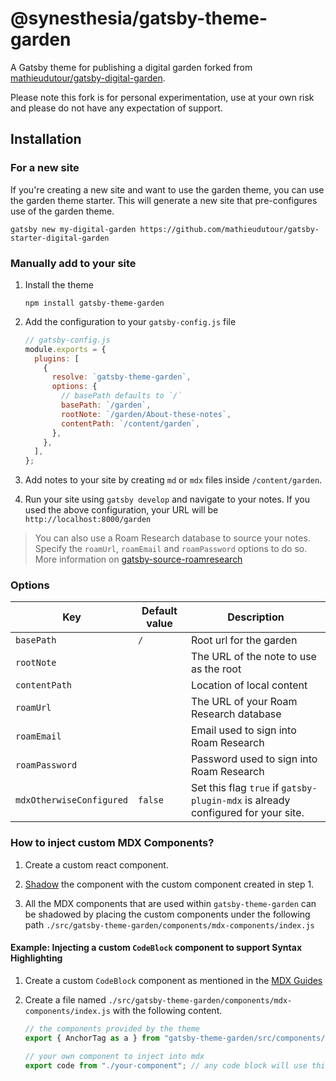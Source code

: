 # @synesthesia/gatsby-theme-garden

A Gatsby theme for publishing a digital garden forked from [mathieudutour/gatsby-digital-garden](https://github.com/mathieudutour/gatsby-digital-garden).

Please note this fork is for personal experimentation, use at your own risk and please do not have any expectation of support.

## Installation

### For a new site

If you're creating a new site and want to use the garden theme, you can use the garden theme starter. This will generate a new site that pre-configures use of the garden theme.

```shell
gatsby new my-digital-garden https://github.com/mathieudutour/gatsby-starter-digital-garden
```

### Manually add to your site

1. Install the theme

   ```shell
   npm install gatsby-theme-garden
   ```

2. Add the configuration to your `gatsby-config.js` file

   ```js
   // gatsby-config.js
   module.exports = {
     plugins: [
       {
         resolve: `gatsby-theme-garden`,
         options: {
           // basePath defaults to `/`
           basePath: `/garden`,
           rootNote: `/garden/About-these-notes`,
           contentPath: `/content/garden`,
         },
       },
     ],
   };
   ```

3. Add notes to your site by creating `md` or `mdx` files inside `/content/garden`.

4. Run your site using `gatsby develop` and navigate to your notes. If you used the above configuration, your URL will be `http://localhost:8000/garden`

> You can also use a Roam Research database to source your notes. Specify the `roamUrl`, `roamEmail` and `roamPassword` options to do so. More information on [gatsby-source-roamresearch](../gatsby-source-roamresearch)

### Options

| Key                      | Default value | Description                                                                      |
| ------------------------ | ------------- | -------------------------------------------------------------------------------- |
| `basePath`               | `/`           | Root url for the garden                                                          |
| `rootNote`               |               | The URL of the note to use as the root                                           |
| `contentPath`            |               | Location of local content                                                        |
| `roamUrl`                |               | The URL of your Roam Research database                                           |
| `roamEmail`              |               | Email used to sign into Roam Research                                            |
| `roamPassword`           |               | Password used to sign into Roam Research                                         |
| `mdxOtherwiseConfigured` | `false`       | Set this flag `true` if `gatsby-plugin-mdx` is already configured for your site. |

### How to inject custom MDX Components?

1. Create a custom react component.

2. [Shadow](https://www.gatsbyjs.org/docs/themes/shadowing/) the component with the custom component created in step 1.

3. All the MDX components that are used within `gatsby-theme-garden` can be shadowed by placing the custom components under the following path `./src/gatsby-theme-garden/components/mdx-components/index.js`

#### Example: Injecting a custom `CodeBlock` component to support Syntax Highlighting

1. Create a custom `CodeBlock` component as mentioned in the [MDX Guides](https://mdxjs.com/guides/syntax-highlighting#build-a-codeblock-component)

2. Create a file named `./src/gatsby-theme-garden/components/mdx-components/index.js` with the following content.

   ```js
   // the components provided by the theme
   export { AnchorTag as a } from "gatsby-theme-garden/src/components/mdx-components/anchor-tag";

   // your own component to inject into mdx
   export code from "./your-component"; // any code block will use this component
   ```
